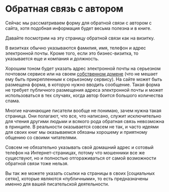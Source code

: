 
# Обратная связь с автором

Сейчас мы рассматриваем форму для обратной связи с автором с сайта,
хотя подобная информация будет весьма полезна и в книге.

Давайте посмотрим на эту страницу обратной связи как на визитку.

В визитках обычно указываются фамилия, имя, телефон и адрес
электронной почты.  Кроме того, если это бизнес-визитка, то
указывается еще и компания и должность.

Хорошим тоном будет указать адрес электронной почты на серьезном
почтовом сервисе или на своем [собственном домене](domain.md) (что не
мешает ему быть прикрепленным к серьезному сервису).  На сайте может
быть размещена форма, в которую нужно вводить сообщение.  Такая форма
не требует публичного размещения адреса электронной почты и может
использоваться в тех случаях, когда автор боится большого количества
спама.

Многие начинающие писатели вообще не понимаю, зачем нужна такая
страница.  Они полагают, что все, что написано, служит исключительно
для чтения другими людьми и всякого рода обратная связь невозможна в
принципе.  В реальности оказывается совсем не так, и часто идеями для
своих книг мы оказываемся обязаны хорошему и приятному общению со
своими читателями.

Совсем не обязательно указывать свой домашний адрес и сотовый телефон
на Интернет-страницах, потому что мошенники все же существуют, но и
полностью отгораживаться от самой возможности обратной связи тоже
нельзя.

Вы так же можете указать ссылки на страницы в своих [социальных
сетях], которые являются «публичными», то есть предназначены именно
для вашей писательской деятельности.
